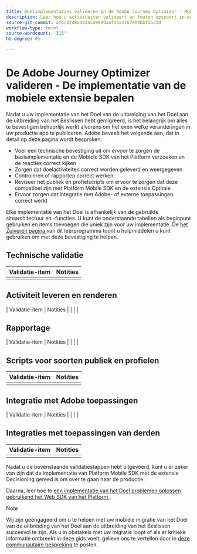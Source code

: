 ```yaml
---
title: Doelimplementaties valideren in de Adobe Journey Optimizer - Mobiele extensie beslissen
description: Leer hoe u activiteiten valideert en fouten opspoort in een Adobe Target-implementatie met behulp van de extensie Adobe Journey Optimizer - Besluit over mobiele apparaten.
source-git-commit: afbc8248ad81a5d9080a4fdba1167e09bbf3b33d
workflow-type: tm+mt
source-wordcount: '315'
ht-degree: 0%

---
```


# De Adobe Journey Optimizer valideren - De implementatie van de mobiele extensie bepalen

Nadat u uw implementatie van het Doel van de uitbreiding van het Doel aan de uitbreiding van het Beslissen hebt gemigreerd, is het belangrijk om alles te bevestigen behoorlijk werkt alvorens om het even welke veranderingen in uw productie app te publiceren. Adobe beveelt het volgende aan, dat in detail op deze pagina wordt besproken:

* Voer een technische bevestiging uit om ervoor te zorgen de basisimplementatie en de Mobiele SDK van het Platform verzoeken en de reacties correct kijken
* Zorgen dat doelactiviteiten correct worden geleverd en weergegeven
* Controleren of rapporten correct werken
* Reviseer het publiek en profielscripts om ervoor te zorgen dat deze compatibel zijn met Platform Mobile SDK en de extensie Optimie
* Ervoor zorgen dat integratie met Adobe- of externe toepassingen correct werkt

Elke implementatie van het Doel is afhankelijk van de gebruikte sitearchitectuur en -functies. U kunt de onderstaande tabellen als beginpunt gebruiken en items toevoegen die uniek zijn voor uw implementatie. De [ het Zuiveren pagina ](debugging.md) van dit leerprogramma toont u hulpmiddelen u kunt gebruiken om met deze bevestiging te helpen.

## Technische validatie

| Validatie-item | Notities |
|---|---|
| | |


## Activiteit leveren en renderen

| Validatie-item | Notities |
| | |

## Rapportage

| Validatie-item | Notities |
| | |

## Scripts voor soorten publiek en profielen

| Validatie-item | Notities |
|---|---|
| | |

## Integratie met Adobe toepassingen

| Validatie-item | Notities |
| | |

## Integraties met toepassingen van derden

| Validatie-item | Notities |
|---|---|
| | |

Nadat u de bovenstaande validatiestappen hebt uitgevoerd, kunt u er zeker van zijn dat de implementatie van Platform Mobile SDK met de extensie Decisioning gereed is om over te gaan naar de productie.

Daarna, leer hoe te [ een implementatie van het Doel problemen oplossen gebruikend het Web SDK van het Platform ](debugging.md).

>[!NOTE]
>
>Wij zijn geëngageerd om u te helpen met uw mobiele migratie van het Doel van de uitbreiding van het Doel aan de uitbreiding van het Beslissen succesvol te zijn. Als u in obstakels met uw migratie loopt of als er kritieke informatie ontbreekt in deze gids voelt, gelieve ons te vertellen door in [ deze communautaire bespreking ](https://experienceleaguecommunities.adobe.com/t5/adobe-experience-platform-data/tutorial-discussion-migrate-target-from-at-js-to-web-sdk/m-p/575587#M463) te posten.
